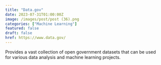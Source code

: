 ```yaml
---
title: "Data.gov"
date: 2023-07-31T01:00:00Z
image: /images/post/post (36).png
categories: ["Machine Learning"]
featured: false
draft: false
href: https://www.data.gov/
---
```

Provides a vast collection of open government datasets that can be used for various data analysis and machine learning projects.
